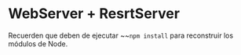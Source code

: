 # WebServer + ResrtServer

Recuerden que deben de ejecutar ~~``` npm install ``` para reconstruir los módulos de Node.
